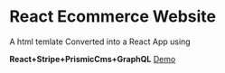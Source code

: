 # React Ecommerce Website
A html temlate Converted into a React App using

**React+Stripe+PrismicCms+GraphQL**
[Demo](https://react-eecommerce.netlify.com/)
